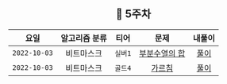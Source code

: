 <div align="center">

## 📅 5주차

|      요일      | 알고리즘 분류 |  티어   |                        문제                        | 내풀이 |
|:------------:|:-------:|:-----:|:------------------------------------------------:| :---:|
| `2022-10-03` |  비트마스크  | `실버1` | [부분수열의 합](https://www.acmicpc.net/problem/14225) | [풀이](https://github.com/jangwon3828/Algorithm_Competition-Study/blob/woojin/5%EC%A3%BC%EC%B0%A8/5%EC%A3%BC%EC%B0%A8_%EC%9A%B0%EC%A7%84/%EB%B6%80%EB%B6%84%EC%88%98%EC%97%B4%EC%9D%98%20%ED%95%A9.java) |
| `2022-10-03` |  비트마스크  | `골드4` |   [가르침](https://www.acmicpc.net/problem/1062)    | [풀이](https://github.com/jangwon3828/Algorithm_Competition-Study/blob/woojin/5%EC%A3%BC%EC%B0%A8/5%EC%A3%BC%EC%B0%A8_%EC%9A%B0%EC%A7%84/%EA%B0%80%EB%A5%B4%EC%B9%A8.java) |


</div>
